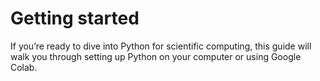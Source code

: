 # Getting started

If you’re ready to dive into Python for scientific computing, this guide will walk you through setting up Python on your computer or using Google Colab.
